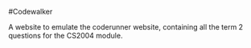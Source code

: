 #Codewalker

A website to emulate the coderunner website, containing all the term 2 questions for the CS2004 module.
